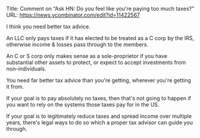 Title: Comment on “Ask HN: Do you feel like you're paying too much taxes?”
URL: https://news.ycombinator.com/edit?id=11422567

I think you need better tax advice.

An LLC only pays taxes if it has elected to be treated as a C corp by the IRS, otherwise income & losses pass through to the members.

An C or S corp only makes sense as a sole-proprietor if you have substantial other assets to protect, or expect to accept investments from non–individuals.

You need far better tax advice than you're getting, wherever you're getting it from.

If your goal is to pay absolutely no taxes, then that's not going to happen if you want to rely on the systems those taxes pay for in the US.

If your goal is to legitimately reduce taxes and spread income over multiple years, there's legal ways to do so which a proper tax advisor can guide you through.
